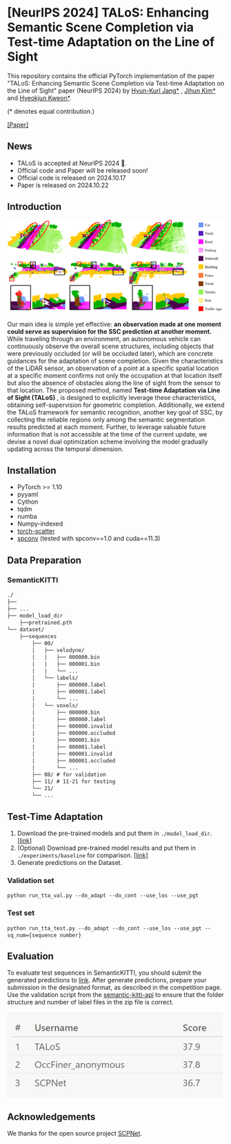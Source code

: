 # [NeurIPS 2024] TALoS: Enhancing Semantic Scene Completion via Test-time Adaptation on the Line of Sight

This repository contains the official PyTorch implementation of the paper "TALoS: Enhancing Semantic Scene Completion via Test-time Adaptation on the Line of Sight" paper (NeurIPS 2024) by [Hyun-Kurl Jang*](https://blue-531.github.io/
) , [Jihun Kim*](https://jihun1998.github.io/
) and [Hyeokjun Kweon*](https://sangrockeg.github.io/
).

(* denotes equal contribution.)

[[Paper]](https://arxiv.org/abs/2410.15674)
## News
<ul>
  <li> TALoS is accepted at NeurIPS 2024 🎉.</li>
  <li> Official code and Paper will be released soon! </li>
  <li> Official code is released on 2024.10.17</li>
  <li> Paper is released on 2024.10.22</li>
	
</ul>

## Introduction
<img src='/assets/qual_kitti.png'>

Our main idea is simple yet effective: 
**an observation made at one moment could serve as supervision for the SSC prediction at another moment.** 
While traveling through an environment, an autonomous vehicle can continuously observe the overall scene structures, including objects that were previously occluded (or will be occluded later), which are concrete guidances for the adaptation of scene completion. Given the characteristics of the LiDAR sensor, an observation of a point at a specific spatial location at a specific moment confirms not only the occupation at that location itself but also the absence of obstacles along the line of sight from the sensor to that location.
The proposed method, named 
**Test-time Adaptation via Line of Sight (TALoS)**
, is designed to explicitly leverage these characteristics, obtaining self-supervision for geometric completion.
Additionally, we extend the TALoS framework for semantic recognition, another key goal of SSC, by collecting the reliable regions only among the semantic segmentation results predicted at each moment.
Further, to leverage valuable future information that is not accessible at the time of the current update, we devise a novel dual optimization scheme involving the model gradually updating across the temporal dimension.
## Installation

- PyTorch >= 1.10 
- pyyaml
- Cython
- tqdm
- numba
- Numpy-indexed
- [torch-scatter](https://github.com/rusty1s/pytorch_scatter)
- [spconv](https://github.com/tyjiang1997/spconv1.0) (tested with spconv==1.0 and cuda==11.3)



## Data Preparation

### SemanticKITTI
```
./
├── 
├── ...
├── model_load_dir
    ├──pretrained.pth
└── dataset/
    ├──sequences
        ├── 00/           
        │   ├── velodyne/	
        |   |	├── 000000.bin
        |   |	├── 000001.bin
        |   |	└── ...
        │   └── labels/ 
        |       ├── 000000.label
        |       ├── 000001.label
        |       └── ...
        │   └── voxels/ 
        |       ├── 000000.bin
        |       ├── 000000.label
        |       ├── 000000.invalid
        |       ├── 000000.occluded
        |       ├── 000001.bin
        |       ├── 000001.label
        |       ├── 000001.invalid
        |       ├── 000001.occluded
        |       └── ...
        ├── 08/ # for validation
        ├── 11/ # 11-21 for testing
        └── 21/
	    └── ...
```

## Test-Time Adaptation
1. Download the pre-trained models and put them in ```./model_load_dir```. [[link]](https://drive.google.com/file/d/12jYauPbVodnSA-faBjFucUNgxeGU0pmP/view?usp=drive_link)
2. (Optional) Download pre-trained model results and put them in ```./experiments/baseline``` for comparison. [[link]](https://drive.google.com/file/d/1gt65t7hkdnnax2v7BALgUsunTaGHRVkh/view?usp=drive_link)
3. Generate predictions on the Dataset.

### Validation set
```
python run_tta_val.py --do_adapt --do_cont --use_los --use_pgt 
```
### Test set
```
python run_tta_test.py --do_adapt --do_cont --use_los --use_pgt --sq_num={sequence number} 
```
## Evaluation
To evaluate test sequences in SemanticKITTI, you should submit the generated predictions to [link](https://codalab.lisn.upsaclay.fr/competitions/7170).
After generate predictions, prepare your submission in the designated format, as described in the competition page.
Use the validation script from the [semantic-kitti-api](https://github.com/PRBonn/semantic-kitti-api) to ensure that the folder structure and number of label files in the zip file is correct.

<img src='/assets/benchmark.png' width="500" height="198"/>


## Acknowledgements
We thanks for the open source project [SCPNet](https://github.com/SCPNet/Codes-for-SCPNet).
